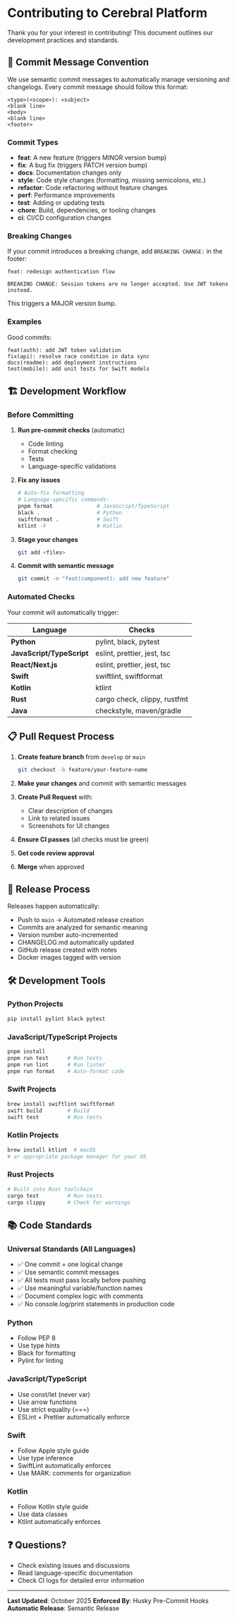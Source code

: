 # Contributing to Cerebral Platform

Thank you for your interest in contributing! This document outlines our development practices and standards.

## 🎯 Commit Message Convention

We use semantic commit messages to automatically manage versioning and changelogs. Every commit message should follow this format:

```
<type>(<scope>): <subject>
<blank line>
<body>
<blank line>
<footer>
```

### Commit Types

- **feat**: A new feature (triggers MINOR version bump)
- **fix**: A bug fix (triggers PATCH version bump)
- **docs**: Documentation changes only
- **style**: Code style changes (formatting, missing semicolons, etc.)
- **refactor**: Code refactoring without feature changes
- **perf**: Performance improvements
- **test**: Adding or updating tests
- **chore**: Build, dependencies, or tooling changes
- **ci**: CI/CD configuration changes

### Breaking Changes

If your commit introduces a breaking change, add `BREAKING CHANGE:` in the footer:

```
feat: redesign authentication flow

BREAKING CHANGE: Session tokens are no longer accepted. Use JWT tokens instead.
```

This triggers a MAJOR version bump.

### Examples

Good commits:
```
feat(auth): add JWT token validation
fix(api): resolve race condition in data sync
docs(readme): add deployment instructions
test(mobile): add unit tests for Swift models
```

## 🏗️ Development Workflow

### Before Committing

1. **Run pre-commit checks** (automatic)
   - Code linting
   - Format checking
   - Tests
   - Language-specific validations

2. **Fix any issues**
   ```bash
   # Auto-fix formatting
   # Language-specific commands:
   pnpm format              # JavaScript/TypeScript
   black .                  # Python
   swiftformat .            # Swift
   ktlint -F                # Kotlin
   ```

3. **Stage your changes**
   ```bash
   git add <files>
   ```

4. **Commit with semantic message**
   ```bash
   git commit -m "feat(component): add new feature"
   ```

### Automated Checks

Your commit will automatically trigger:

| Language | Checks |
|----------|--------|
| **Python** | pylint, black, pytest |
| **JavaScript/TypeScript** | eslint, prettier, jest, tsc |
| **React/Next.js** | eslint, prettier, jest, tsc |
| **Swift** | swiftlint, swiftformat |
| **Kotlin** | ktlint |
| **Rust** | cargo check, clippy, rustfmt |
| **Java** | checkstyle, maven/gradle |

## 📋 Pull Request Process

1. **Create feature branch** from `develop` or `main`
   ```bash
   git checkout -b feature/your-feature-name
   ```

2. **Make your changes** and commit with semantic messages

3. **Create Pull Request** with:
   - Clear description of changes
   - Link to related issues
   - Screenshots for UI changes

4. **Ensure CI passes** (all checks must be green)

5. **Get code review approval**

6. **Merge** when approved

## 🔄 Release Process

Releases happen automatically:

- Push to `main` → Automated release creation
- Commits are analyzed for semantic meaning
- Version number auto-incremented
- CHANGELOG.md automatically updated
- GitHub release created with notes
- Docker images tagged with version

## 🛠️ Development Tools

### Python Projects

```bash
pip install pylint black pytest
```

### JavaScript/TypeScript Projects

```bash
pnpm install
pnpm run test      # Run tests
pnpm run lint      # Run linter
pnpm run format    # Auto-format code
```

### Swift Projects

```bash
brew install swiftlint swiftformat
swift build        # Build
swift test         # Run tests
```

### Kotlin Projects

```bash
brew install ktlint  # macOS
# or appropriate package manager for your OS
```

### Rust Projects

```bash
# Built into Rust toolchain
cargo test         # Run tests
cargo clippy       # Check for warnings
```

## 📚 Code Standards

### Universal Standards (All Languages)

- ✅ One commit = one logical change
- ✅ Use semantic commit messages
- ✅ All tests must pass locally before pushing
- ✅ Use meaningful variable/function names
- ✅ Document complex logic with comments
- ✅ No console.log/print statements in production code

### Python

- Follow PEP 8
- Use type hints
- Black for formatting
- Pylint for linting

### JavaScript/TypeScript

- Use const/let (never var)
- Use arrow functions
- Use strict equality (===)
- ESLint + Prettier automatically enforce

### Swift

- Follow Apple style guide
- Use type inference
- SwiftLint automatically enforces
- Use MARK: comments for organization

### Kotlin

- Follow Kotlin style guide
- Use data classes
- Ktlint automatically enforces

## ❓ Questions?

- Check existing issues and discussions
- Read language-specific documentation
- Check CI logs for detailed error information

---

**Last Updated**: October 2025
**Enforced By**: Husky Pre-Commit Hooks
**Automatic Release**: Semantic Release
